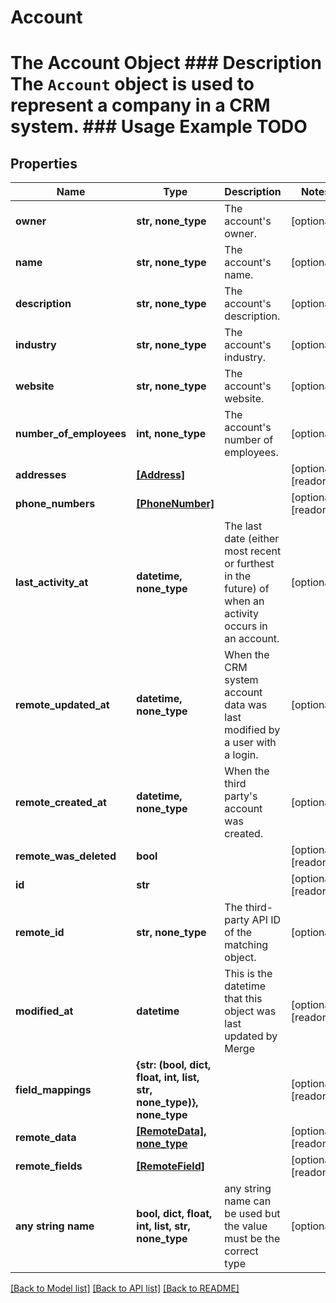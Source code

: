 # Account

# The Account Object ### Description The `Account` object is used to represent a company in a CRM system. ### Usage Example TODO

## Properties

| Name                    | Type                                                                 | Description                                                                                            | Notes                 |
| ----------------------- | -------------------------------------------------------------------- | ------------------------------------------------------------------------------------------------------ | --------------------- |
| **owner**               | **str, none_type**                                                   | The account&#39;s owner.                                                                               | [optional]            |
| **name**                | **str, none_type**                                                   | The account&#39;s name.                                                                                | [optional]            |
| **description**         | **str, none_type**                                                   | The account&#39;s description.                                                                         | [optional]            |
| **industry**            | **str, none_type**                                                   | The account&#39;s industry.                                                                            | [optional]            |
| **website**             | **str, none_type**                                                   | The account&#39;s website.                                                                             | [optional]            |
| **number_of_employees** | **int, none_type**                                                   | The account&#39;s number of employees.                                                                 | [optional]            |
| **addresses**           | [**[Address]**](Address.md)                                          |                                                                                                        | [optional] [readonly] |
| **phone_numbers**       | [**[PhoneNumber]**](PhoneNumber.md)                                  |                                                                                                        | [optional] [readonly] |
| **last_activity_at**    | **datetime, none_type**                                              | The last date (either most recent or furthest in the future) of when an activity occurs in an account. | [optional]            |
| **remote_updated_at**   | **datetime, none_type**                                              | When the CRM system account data was last modified by a user with a login.                             | [optional]            |
| **remote_created_at**   | **datetime, none_type**                                              | When the third party&#39;s account was created.                                                        | [optional]            |
| **remote_was_deleted**  | **bool**                                                             |                                                                                                        | [optional] [readonly] |
| **id**                  | **str**                                                              |                                                                                                        | [optional] [readonly] |
| **remote_id**           | **str, none_type**                                                   | The third-party API ID of the matching object.                                                         | [optional]            |
| **modified_at**         | **datetime**                                                         | This is the datetime that this object was last updated by Merge                                        | [optional] [readonly] |
| **field_mappings**      | **{str: (bool, dict, float, int, list, str, none_type)}, none_type** |                                                                                                        | [optional] [readonly] |
| **remote_data**         | [**[RemoteData], none_type**](RemoteData.md)                         |                                                                                                        | [optional] [readonly] |
| **remote_fields**       | [**[RemoteField]**](RemoteField.md)                                  |                                                                                                        | [optional] [readonly] |
| **any string name**     | **bool, dict, float, int, list, str, none_type**                     | any string name can be used but the value must be the correct type                                     | [optional]            |

[[Back to Model list]](../README.md#documentation-for-models) [[Back to API list]](../README.md#documentation-for-api-endpoints) [[Back to README]](../README.md)
